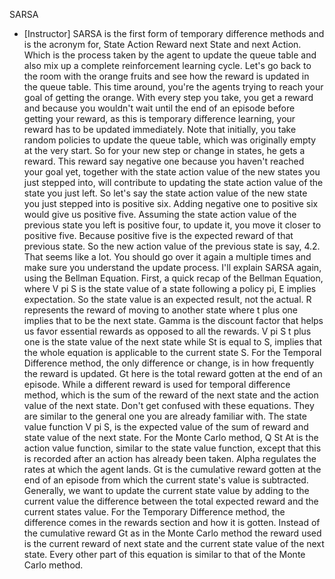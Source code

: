 SARSA
- [Instructor] SARSA is the first form of temporary difference methods and is the acronym for, State Action Reward next State and next Action. Which is the process taken by the agent to update the queue table and also mix up a complete reinforcement learning cycle. Let's go back to the room with the orange fruits and see how the reward is updated in the queue table. This time around, you're the agents trying to reach your goal of getting the orange. With every step you take, you get a reward and because you wouldn't wait until the end of an episode before getting your reward, as this is temporary difference learning, your reward has to be updated immediately. Note that initially, you take random policies to update the queue table, which was originally empty at the very start. So for your new step or change in states, he gets a reward. This reward say negative one because you haven't reached your goal yet, together with the state action value of the new states you just stepped into, will contribute to updating the state action value of the state you just left. So let's say the state action value of the new state you just stepped into is positive six. Adding negative one to positive six would give us positive five. Assuming the state action value of the previous state you left is positive four, to update it, you move it closer to positive five. Because positive five is the expected reward of that previous state. So the new action value of the previous state is say, 4.2. That seems like a lot. You should go over it again a multiple times and make sure you understand the update process. I'll explain SARSA again, using the Bellman Equation. First, a quick recap of the Bellman Equation, where V pi S is the state value of a state following a policy pi, E implies expectation. So the state value is an expected result, not the actual. R represents the reward of moving to another state where t plus one implies that to be the next state. Gamma is the discount factor that helps us favor essential rewards as opposed to all the rewards. V pi S t plus one is the state value of the next state while St is equal to S, implies that the whole equation is applicable to the current state S. For the Temporal Difference method, the only difference or change, is in how frequently the reward is updated. Gt here is the total reward gotten at the end of an episode. While a different reward is used for temporal difference method, which is the sum of the reward of the next state and the action value of the next state. Don't get confused with these equations. They are similar to the general one you are already familiar with. The state value function V pi S, is the expected value of the sum of reward and state value of the next state. For the Monte Carlo method, Q St At is the action value function, similar to the state value function, except that this is recorded after an action has already been taken. Alpha regulates the rates at which the agent lands. Gt is the cumulative reward gotten at the end of an episode from which the current state's value is subtracted. Generally, we want to update the current state value by adding to the current value the difference between the total expected reward and the current states value. For the Temporary Difference method, the difference comes in the rewards section and how it is gotten. Instead of the cumulative reward Gt as in the Monte Carlo method the reward used is the current reward of next state and the current state value of the next state. Every other part of this equation is similar to that of the Monte Carlo method.